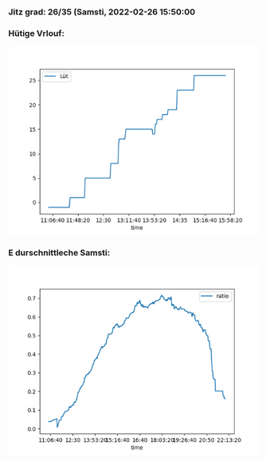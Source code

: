 ### Jitz grad: 26/35 (Samsti, 2022-02-26 15:50:00

### Hütige Vrlouf:
![Graph](Today.png)

### E durschnittleche Samsti:
![Graph](Samsti.png)